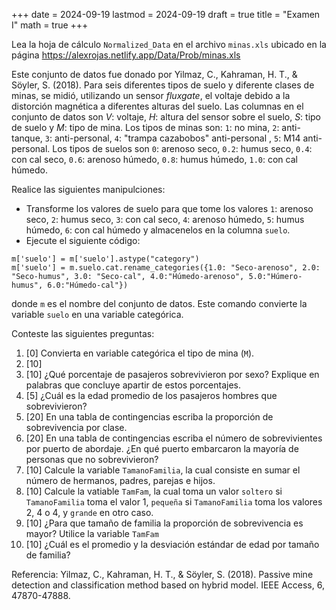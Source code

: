 +++
date      = 2024-09-19
lastmod   = 2024-09-19
draft     = true
title     = "Examen I"
math      = true
+++


Lea la hoja de cálculo `Normalized_Data` en el archivo `minas.xls` ubicado en la página https://alexrojas.netlify.app/Data/Prob/minas.xls

Este conjunto de datos fue donado por Yilmaz, C., Kahraman, H. T., & Söyler, S. (2018). Para seis diferentes tipos de suelo y diferente clases de minas, se midió, utilizando un sensor *fluxgate*, el voltaje debido a la distorción magnética a diferentes alturas del suelo. Las columnas en el conjunto de datos son $V$: voltaje, $H$: altura del sensor sobre el suelo, $S$: tipo de suelo y $M$: tipo de mina.  Los tipos de minas son: `1`: no mina, `2`: anti-tanque, `3`: anti-personal, `4`: "trampa cazabobos" anti-personal , `5`: M14 anti-personal. Los tipos de suelos son `0`: arenoso seco, `0.2`: humus seco, `0.4`: con cal seco, `0.6`: arenoso húmedo, `0.8`: humus húmedo, `1.0`: con cal húmedo. 

Realice las siguientes manipulciones: 
* Transforme los valores de suelo para que tome los valores `1`: arenoso seco, `2`: humus seco, `3`: con cal seco, `4`: arenoso húmedo, `5`: humus húmedo, `6`: con cal húmedo y almacenelos en la columna `suelo`.
* Ejecute el siguiente código:

```{python}
m['suelo'] = m['suelo'].astype("category")
m['suelo'] = m.suelo.cat.rename_categories({1.0: "Seco-arenoso", 2.0: "Seco-humus", 3.0: "Seco-cal", 4.0:"Húmedo-arenoso", 5.0:"Húmero-humus", 6.0:"Húmedo-cal"})
```

donde `m` es el nombre del conjunto de datos. Este comando convierte la variable `suelo` en una variable categórica.

Conteste las siguientes preguntas:
1. [0] Convierta en variable categórica el tipo de mina (`M`).
2. [10]
3. [10] ¿Qué porcentaje de pasajeros sobrevivieron por sexo? Explique en palabras que concluye apartir de estos porcentajes.
4. [5] ¿Cuál es la edad promedio de los pasajeros hombres que sobrevivieron?
5. [20] En una tabla de contingencias escriba la proporción de sobrevivencia por clase. 
6. [20] En una tabla de contingencias escriba el número de sobrevivientes por puerto de abordaje. ¿En qué puerto embarcaron la mayoría de personas que no sobrevivieron?
7. [10] Calcule la variable `TamanoFamilia`, la cual consiste en sumar el número de hermanos, padres, parejas e hijos. 
8. [10] Calcule la vatiable `TamFam`, la cual toma un valor `soltero` si `TamanoFamilia` toma el valor 1,  `pequeña` si `TamanoFamilia` toma los valores 2, 4 o 4, y `grande` en otro caso.
9. [10] ¿Para que tamaño de familia la proporción de sobrevivencia es mayor? Utilice la variable `TamFam`
10. [10] ¿Cuál es el promedio y la desviación estándar de edad por tamaño de familia?

Referencia: Yilmaz, C., Kahraman, H. T., & Söyler, S. (2018). Passive mine detection and classification method based on hybrid model. IEEE Access, 6, 47870-47888.

